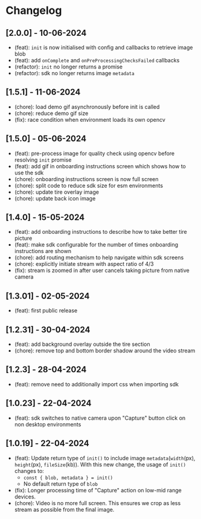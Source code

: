 # Changelog

## [2.0.0] - 10-06-2024

-   (feat): `init` is now initialised with config and callbacks to retrieve image blob
-   (feat): add `onComplete` and `onPreProcessingChecksFailed` callbacks
-   (refactor): `init` no longer returns a promise
-   (refactor): sdk no longer returns image `metadata`

## [1.5.1] - 11-06-2024

-   (chore): load demo gif asynchronously before init is called
-   (chore): reduce demo gif size
-   (fix): race condition when environment loads its own opencv

## [1.5.0] - 05-06-2024

-   (feat): pre-process image for quality check using opencv before resolving `init` promise
-   (feat): add gif in onboarding instructions screen which shows how to use the sdk
-   (chore): onboarding instructions screen is now full screen
-   (chore): split code to reduce sdk size for esm environments
-   (chore): update tire overlay image
-   (chore): update back icon image

## [1.4.0] - 15-05-2024

-   (feat): add onboarding instructions to describe how to take better tire picture
-   (feat): make sdk configurable for the number of times onboarding instructions are shown
-   (chore): add routing mechanism to help navigate within sdk screens
-   (chore): explicitly initiate stream with aspect ratio of 4/3
-   (fix): stream is zoomed in after user cancels taking picture from native camera

## [1.3.01] - 02-05-2024

-   (feat): first public release

## [1.2.31] - 30-04-2024

-   (feat): add background overlay outside the tire section
-   (chore): remove top and bottom border shadow around the video stream

## [1.2.3] - 28-04-2024

-   (feat): remove need to additionally import css when importing sdk

## [1.0.23] - 22-04-2024

-   (feat): sdk switches to native camera upon "Capture" button click on non desktop environments

## [1.0.19] - 22-04-2024

-   (feat): Update return type of `init()` to include image `metadata`(`width`(px), `height`(px), `fileSize`(kb)). With this new change, the usage of `init()` changes to:
    -   `const { blob, metadata } = init()`
    -   No default return type of `blob`
-   (fix): Longer processing time of "Capture" action on low-mid range devices.
-   (chore): Video is no more full screen. This ensures we crop as less stream as possible from the final image.
